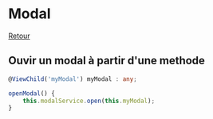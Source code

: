# Modal

[Retour](../readme.md)

## Ouvir un modal à partir d'une methode

```ts
@ViewChild('myModal') myModal : any;

openModal() {
    this.modalService.open(this.myModal);
}
```

